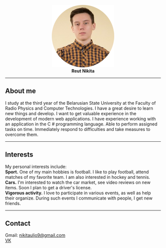 <p align="center">
  <img src="https://raw.githubusercontent.com/NikitaReut7/NikitaReut7.github.io/master/image0.png"><br>
   <b> Reut Nikita</b><br>
</p>

***
## About me
I study at the third year of the Belarusian State University at the Faculty of Radio Physics and Computer Technologies. I have a great desire to learn new things and develop. I want to get valuable experience in the development of modern web applications. I have experience working with an application in the C # programming language. Able to perform assigned tasks on time. Immediately respond to difficulties and take measures to overcome them.

***
## Interests
My personal interests include:<br>
**Sport.**
One of my main hobbies is football. I like to play football, attend matches of my favorite team. I am also interested in hockey and tennis.<br>
**Cars.**
I'm interested to watch the car market, see video reviews on new items. Soon I plan to get a driver's license.<br>
**Vigorous activity.**
I love to participate in various events, as well as help their organize. During such events I communicate with people, I get new friends.

***
## Contact
Gmail: nikitauljo9@gmail.com<br>
[VK](https://vk.com/m_galustyan)

